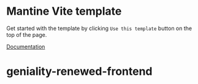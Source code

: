 # Mantine Vite template

Get started with the template by clicking `Use this template` button on the top of the page.

[Documentation](https://mantine.dev/guides/vite/)
# geniality-renewed-frontend
